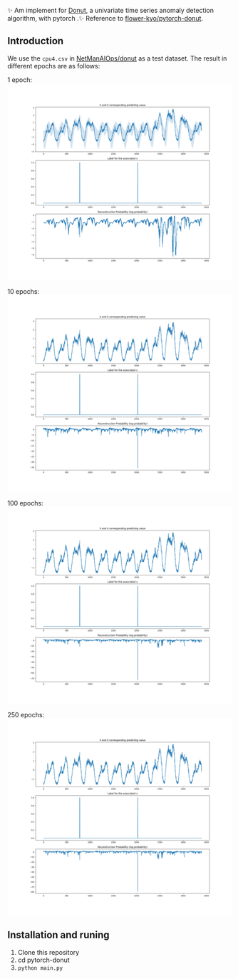 ✨ Am implement for [Donut](https://github.com/NetManAIOps/donut), a univariate time series anomaly detection algorithm,  with pytorch .✨ Reference to [flower-kyo/pytorch-donut](https://github.com/flower-kyo/pytorch-donut).

## Introduction
We use the `cpu4.csv` in [NetManAIOps/donut](https://github.com/NetManAIOps/donut/tree/master/sample_data) as a test dataset. The result in different epochs are as follows:

1 epoch:
![](/imgs/epoch_1.png)

10 epochs:
![](./imgs/epoch_10.png)

100 epochs:
![](./imgs/epoch_100.png)

250 epochs:
![](./imgs/epoch_250.png)

## Installation and runing
1. Clone this repository
2. cd pytorch-donut   
2. `python main.py`



